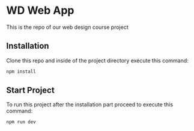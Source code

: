 # WD Web App

This is the repo of our web design course project

## Installation

Clone this repo and inside of the project directory execute this command:

```bash
npm install
```

## Start Project

To run this project after the installation part proceed to execute this command:

```bash
npm run dev
```
